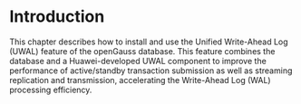 # Introduction<a name="EN-US_TOPIC_0000001666820513"></a>

This chapter describes how to install and use the Unified Write-Ahead Log \(UWAL\) feature of the openGauss database. This feature combines the database and a Huawei-developed UWAL component to improve the performance of active/standby transaction submission as well as streaming replication and transmission, accelerating the Write-Ahead Log \(WAL\) processing efficiency.

